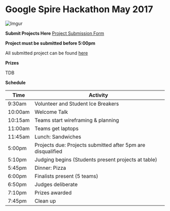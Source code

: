 # Google Spire Hackathon May 2017
![Imgur](http://i.imgur.com/QOv1t3n.gif)

**Submit Projects Here**
[Project Submission Form](https://goo.gl/forms/I44mp3canjv4n5sp2)

**Project must be submitted before 5:00pm**


All submitted project can be found [here](https://docs.google.com/spreadsheets/d/1mi8pp4cjW0-C8H-k69hu5xB9OqXeZo3mhULRRtDcp24/edit#gid=1903632009)

**Prizes**

TDB


**Schedule**

Time                | Activity         
--------------------|------------------
9:30am              | Volunteer and Student Ice Breakers   
10:00am             | Welcome Talk    
10:15am             | Teams start wireframing & planning      
11:00am             | Teams get laptops  
11:45am             | Lunch: Sandwiches   
5:00pm              | Projects due: Projects submitted after 5pm are disqualified
5:10pm              | Judging begins (Students present projects at table)
5:45pm              | Dinner: Pizza   
6:00pm              | Finalists present (5 teams) 
6:50pm              | Judges deliberate 
7:10pm              | Prizes awarded 
7:45pm              | Clean up 

